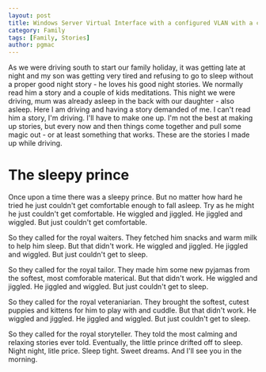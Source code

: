 ```yaml
---
layout: post
title: Windows Server Virtual Interface with a configured VLAN with a custom MAC
category: Family
tags: [Family, Stories]
author: pgmac
---
```


As we were driving south to start our family holiday, it was getting late at night and my son was getting very tired and refusing to go to sleep without a proper good night story - he loves his good night stories.
We normally read him a story and a couple of kids meditations.
This night we were driving, mum was already asleep in the back with our daughter - also asleep.
Here I am driving and having a story demanded of me.
I can't read him a story, I'm driving.
I'll have to make one up.
I'm not the best at making up stories, but every now and then things come together and pull some magic out - or at least something that works.
These are the stories I made up while driving.

# The sleepy prince

Once upon a time there was a sleepy prince. But no matter how hard he tried he just couldn't get comfortable enough to fall asleep.
Try as he might he just couldn't get comfortable.
He wiggled and jiggled.
He jiggled and wiggled.
But just couldn't get comfortable.

So they called for the royal waiters.
They fetched him snacks and warm milk to help him sleep.
But that didn't work.
He wiggled and jiggled.
He jiggled and wiggled.
But just couldn't get to sleep.

So they called for the royal tailor.
They made him some new pyjamas from the softest, most comforable materical.
But that didn't work.
He wiggled and jiggled.
He jiggled and wiggled.
But just couldn't get to sleep.

So they called for the royal veteraniarian.
They brought the softest, cutest puppies and kittens for him to play with and cuddle.
But that didn't work.
He wiggled and jiggled.
He jiggled and wiggled.
But just couldn't get to sleep.

So they called for the royal storyteller.
They told the most calming and relaxing stories ever told.
Eventually, the little prince drifted off to sleep.
Night night, litle price. Sleep tight. Sweet dreams. And I'll see you in the morning.
